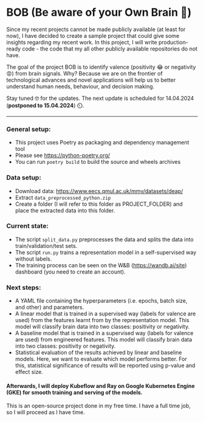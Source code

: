 # BOB (Be aware of your Own Brain 🧠)

Since my recent projects cannot be made publicly available (at least for now), I have decided to create a sample project
that could give some insights regarding my recent work.
In this project, I will write production-ready code - the code that my all other publicly available repositories do not
have.

The goal of the project BOB is to identify valence (positivity 😂 or negativity 😡) from brain signals. Why? Because we
are on the frontier of technological advances and novel applications will help us to better understand human needs,
behaviour, and decision making.

Stay tuned 🤓 for the updates. The next update is scheduled for 14.04.2024 (**postponed to 15.04.2024**) ⏲️.

----

### General setup:
- This project uses Poetry as packaging and dependency management tool
- Please see https://python-poetry.org/ 
- You can run ```poetry build``` to build the source and wheels archives

### Data setup:
- Download data: https://www.eecs.qmul.ac.uk/mmv/datasets/deap/
- Extract ```data_preprocessed_python.zip```
- Create a folder (I will refer to this folder as PROJECT_FOLDER) and place the extracted data into this folder.

### Current state:
- The script ```split_data.py``` preprocesses the data and splits the data into train/validation/test sets.
- The script ```run.py``` trains a representation model in a self-supervised way without labels.
- The training process can be seen on the W&B (https://wandb.ai/site) dashboard (you need to create an account).

### Next steps:
- A YAML file containing the hyperparameters (i.e. epochs, batch size, and other) and parameters.
- A linear model that is trained in a supervised way (labels for valence are used) from the features learnt from by the
  representation model. This model will classify brain data into two classes: positivity or negativity.
- A baseline model that is trained in a supervised way (labels for valence are used) from engineered features. This
  model will classify brain data into two classes: positivity or negativity.
- Statistical evaluation of the results achieved by linear and baseline models. Here, we want to evaluate which model
  performs better. For this, statistical significance of results will be reported using p-value and effect size.

#### Afterwards, I will deploy Kubeflow and Ray on Google Kubernetes Engine (GKE) for smooth training and serving of the models.

This is an open-source project done in my free time. 
I have a full time job, so I will proceed as I have time. 
